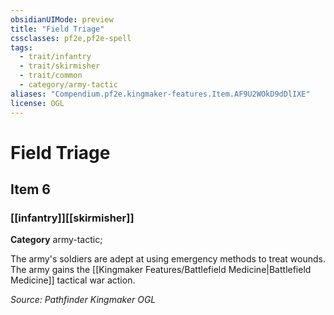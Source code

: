 ```yaml
---
obsidianUIMode: preview
title: "Field Triage"
cssclasses: pf2e,pf2e-spell
tags:
  - trait/infantry
  - trait/skirmisher
  - trait/common
  - category/army-tactic
aliases: "Compendium.pf2e.kingmaker-features.Item.AF9U2WOkD9dDlIXE"
license: OGL
---
```

# Field Triage
## Item 6
### [[infantry]][[skirmisher]]

**Category** army-tactic; 




The army's soldiers are adept at using emergency methods to treat wounds. The army gains the [[Kingmaker Features/Battlefield Medicine|Battlefield Medicine]] tactical war action.

*Source: Pathfinder Kingmaker*
*OGL*